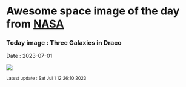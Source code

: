 
# Awesome space image of the day from [NASA](https://api.nasa.gov/)

### Today image : Three Galaxies in Draco
Date : 2023-07-01

![](https://apod.nasa.gov/apod/image/2307/DracoTrio_TeamOmicron1024.jpg)

<small>Latest update : Sat Jul  1 12:26:10 2023</small>
        